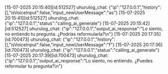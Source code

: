 [15-07-2025 20:15:40][id:512527] uhurulog_chat: {"ip":"127.0.0.1","history":[],"isVoiceInput":false,"input_newUserMessage":"as"}
[15-07-2025 20:15:41][id:512527] uhurulog_chat: {"ip":"127.0.0.1","status":"calling_ai_generate"}
[15-07-2025 20:15:42][id:512527] uhurulog_chat: {"ip":"127.0.0.1","output_ai_response":"Lo siento, no entiendo tu pregunta.  ¿Podrías reformularla?\n"}
[15-07-2025 20:17:35][id:700473] uhurulog_chat: {"ip":"127.0.0.1","history":[],"isVoiceInput":false,"input_newUserMessage":"f"}
[15-07-2025 20:17:36][id:700473] uhurulog_chat: {"ip":"127.0.0.1","status":"calling_ai_generate"}
[15-07-2025 20:17:39][id:700473] uhurulog_chat: {"ip":"127.0.0.1","output_ai_response":"Lo siento, no entiendo. ¿Puedes reformular tu pregunta?\n"}
